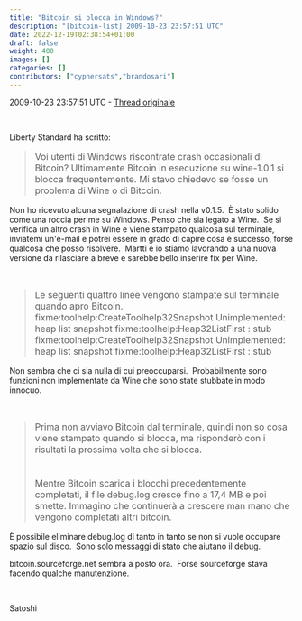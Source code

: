 ```yaml
---
title: "Bitcoin si blocca in Windows?"
description: "[bitcoin-list] 2009-10-23 23:57:51 UTC"
date: 2022-12-19T02:38:54+01:00
draft: false
weight: 400
images: []
categories: []
contributors: ["cyphersats","brandosari"]
---
```


2009-10-23 23:57:51 UTC - [Thread originale](https://web.archive.org/web/20120630190847/http://sourceforge.net/mailarchive/forum.php?thread_name=20091026115412.GO27331%40leitl.org&forum_name=bitcoin-list)

<br>

Liberty Standard ha scritto:
<blockquote style="font-size:16px">
    Voi utenti di Windows riscontrate crash occasionali di Bitcoin?
    Ultimamente Bitcoin in esecuzione su wine-1.0.1 si blocca frequentemente. Mi stavo
    chiedevo se fosse un problema di Wine o di Bitcoin. 
</blockquote>

Non ho ricevuto alcuna segnalazione di crash nella v0.1.5. &nbsp;È stato solido come una roccia per me su Windows. Penso che sia legato a Wine. &nbsp;Se si verifica un altro crash in Wine e viene stampato qualcosa sul terminale, inviatemi un'e-mail e potrei essere in grado di capire cosa è successo, forse qualcosa che posso risolvere. &nbsp;Martti e io stiamo lavorando a una nuova versione da rilasciare a breve e sarebbe bello inserire fix per Wine.

<br>

<blockquote style="font-size:16px">
    Le seguenti quattro linee vengono stampate sul terminale quando apro Bitcoin.
    fixme:toolhelp:CreateToolhelp32Snapshot Unimplemented: heap list snapshot
    fixme:toolhelp:Heap32ListFirst : stub
    fixme:toolhelp:CreateToolhelp32Snapshot Unimplemented: heap list snapshot
    fixme:toolhelp:Heap32ListFirst : stub
</blockquote>

Non sembra che ci sia nulla di cui preoccuparsi. &nbsp;Probabilmente sono funzioni non implementate da Wine che sono state stubbate in modo innocuo.

<br>

<blockquote style="font-size:16px">
    Prima non avviavo Bitcoin dal terminale, quindi non so cosa 
    viene stampato quando si blocca, ma risponderò con i risultati la prossima 
    volta che si blocca.
    <br><br> 
    <br>
    Mentre Bitcoin scarica i blocchi precedentemente completati, il file
    debug.log cresce fino a 17,4 MB e poi smette. Immagino che continuerà a
    crescere man mano che vengono completati altri bitcoin.
</blockquote>

È possibile eliminare debug.log di tanto in tanto se non si vuole occupare spazio sul disco. &nbsp;Sono solo messaggi di stato che aiutano il debug.

bitcoin.sourceforge.net sembra a posto ora. &nbsp;Forse sourceforge stava facendo qualche manutenzione.

<br>

Satoshi

